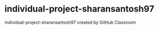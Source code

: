 # individual-project-sharansantosh97
individual-project-sharansantosh97 created by GitHub Classroom
